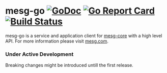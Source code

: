 # mesg-go [![GoDoc](https://godoc.org/github.com/ilgooz/mesg-go?status.svg)](https://godoc.org/github.com/ilgooz/mesg-go) [![Go Report Card](https://goreportcard.com/badge/github.com/ilgooz/mesg-go)](https://goreportcard.com/report/github.com/ilgooz/mesg-go) [![Build Status](https://travis-ci.org/ilgooz/mesg-go.svg?branch=master)](https://travis-ci.org/ilgooz/mesg-go)
mesg-go is a service and application client for [mesg-core](https://github.com/mesg-foundation/core) with a high level API.
For more information please visit [mesg.com](https://mesg.com).

### Under Active Development
Breaking changes might be introduced untill the first release.
